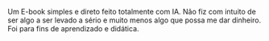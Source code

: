Um E-book simples e direto feito totalmente com IA. Não fiz com intuito de ser algo a ser levado a sério e muito menos algo que possa me dar dinheiro. Foi para fins de aprendizado e didática.
